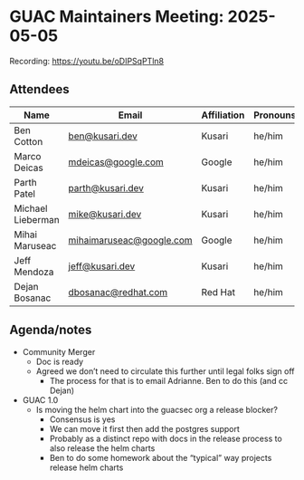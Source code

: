 # GUAC Maintainers Meeting: 2025-05-05

Recording: https://youtu.be/oDIPSqPTln8

## Attendees

| Name | Email | Affiliation | Pronouns
| ---- | ----- | ----------- | --------
| Ben Cotton | ben@kusari.dev | Kusari | he/him
| Marco Deicas | mdeicas@google.com | Google | he/him
| Parth Patel | parth@kusari.dev | Kusari | he/him
| Michael Lieberman | mike@kusari.dev | Kusari | he/him
| Mihai Maruseac | mihaimaruseac@google.com | Google | he/him
| Jeff Mendoza | jeff@kusari.dev | Kusari | he/him
| Dejan Bosanac | dbosanac@redhat.com | Red Hat | he/him

## Agenda/notes

* Community Merger
    * Doc is ready
    * Agreed we don’t need to circulate this further until legal folks sign off
        * The process for that is to email Adrianne. Ben to do this (and cc Dejan)
* GUAC 1.0
    * Is moving the helm chart into the guacsec org a release blocker?
        * Consensus is yes
        * We can move it first then add the postgres support
        * Probably as a distinct repo with docs in the release process to also release the helm charts
        * Ben to do some homework about the “typical” way projects release helm charts
